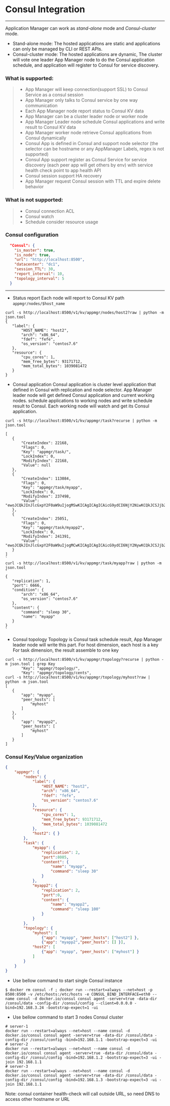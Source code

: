 # Consul Integration

------

Application Manager can work as *stand-alone* mode and *Consul-cluster* mode.
- Stand-alone mode: The hosted applications are static and applications can only be managed by CLI or REST APIs.
- Consul-cluster mode: The hosted applications are dynamic, The cluster will vote one leader  App Manager node to do the Consul application schedule, and application will register to Consul for service discovery.

### What is supported:

> * App Manager will keep connection(support SSL) to Consul Service as a consul session
> * App Manager only talks to Consul service by one way communication
> * Each App Manager node report status to Consul KV data
> * App Manager can be a cluster leader node or worker node
> * App Manager Leader node schedule Consul applications and write result to Consul KV data
> * App Manager worker node retrieve Consul applications from Consul dynamically
> * Consul App is defined in Consul and support node selector (the selector can be hostname or any AppManager Labels, regex is not supported)
> * Consul App support register as Consul Service for service discovery (each peer app will get others by env) with service health check point to app health API
> * Consul session support HA recovery
> * App Manager request Consul session with TTL and expire delete behavior

### What is **not** supported:
> * Consul connection ACL
> * Consul watch
> * Schedule consider resource usage

### Consul configuration

```json
  "Consul": {
    "is_master": true,
    "is_node": true,
    "url": "http://localhost:8500",
    "datacenter": "dc1",
    "session_TTL": 30,
    "report_interval": 10,
    "topology_interval": 5
  }
```

------


- Status report
 Each node will report to Consul KV path `appmgr/nodes/$host_name`

 ```shell
curl -s http://localhost:8500/v1/kv/appmgr/nodes/host2?raw | python -m json.tool         
{
    "label": {
        "HOST_NAME": "host2",
        "arch": "x86_64",
        "fdef": "fefe",
        "os_version": "centos7.6"
    },
    "resource": {
        "cpu_cores": 1,
        "mem_free_bytes": 93171712,
        "mem_total_bytes": 1039081472
    }
}
 ```

- Consul application
 Consul application is cluster level application that defined in Consul with replication and node selector.
 App Manager leader node will get defined Consul application and current working nodes. schedule applications to working nodes and write schedule result to Consul.
 Each working node will watch and get its Consul application.
 ```shell
 curl -s http://localhost:8500/v1/kv/appmgr/task?recurse | python -m json.tool 
 `
 [
    {
        "CreateIndex": 22168,
        "Flags": 0,
        "Key": "appmgr/task/",
        "LockIndex": 0,
        "ModifyIndex": 22168,
        "Value": null
    },
    {
        "CreateIndex": 113084,
        "Flags": 0,
        "Key": "appmgr/task/myapp",
        "LockIndex": 0,
        "ModifyIndex": 237498,
        "Value": "ewoJCQkJInJlcGxpY2F0aW9uIjogMSwKICAgICAgICAicG9ydCI6NjY2NiwKCQkJCSJjb250ZW50IjogewoJCQkJCSJuYW1lIjogIm15YXBwIiwKCQkJCQkiY29tbWFuZCI6ICJzbGVlcCAzMCIKCQkJCX0sCiAgICAgICJjb25kaXRpb24iOiB7CiAgICAgICAgICAiYXJjaCI6ICJ4ODZfNjQiLAogICAgICAgICAgIm9zX3ZlcnNpb24iOiAiY2VudG9zNy42IgogICAgICB9Cn0="
    },
    {
        "CreateIndex": 25051,
        "Flags": 0,
        "Key": "appmgr/task/myapp2",
        "LockIndex": 0,
        "ModifyIndex": 241391,
        "Value": "ewoJCQkJInJlcGxpY2F0aW9uIjogMCwKICAgICAgICAicG9ydCI6NjY2NywKCQkJCSJjb250ZW50IjogewoJCQkJCSJuYW1lIjogIm15YXBwMiIsCgkJCQkJImNvbW1hbmQiOiAic2xlZXAgNjAiCgkJCQl9LAogICAgICAgICAiY29uZGl0aW9uIjogewoJICAgIAkJImFyY2giOiAieDg2XzY0IgoJICAgIAl9Cn0="
    }
]
 `
 curl -s http://localhost:8500/v1/kv/appmgr/task/myapp?raw | python -m json.tool        
`
{
	"replication": 1,
	"port": 6666,
    "condition": {
        "arch": "x86_64",
        "os_version": "centos7.6"
    },
    "content": {
        "command": "sleep 30",
        "name": "myapp"
    }
}
`
 ```

- Consul topology
 Topology is Consul task schedule result, App Manager leader node will write this part.
   For host dimension, each host is a key
   For task dimension, the result assemble to one key

 ```shell
 curl -s http://localhost:8500/v1/kv/appmgr/topology?recurse | python -m json.tool | grep Key
        "Key": "appmgr/topology/",
        "Key": "appmgr/topology/cents",
 curl -s http://localhost:8500/v1/kv/appmgr/topology/myhost?raw | python -m json.tool  
[
    {
        "app": "myapp",
        "peer_hosts": [
            "myhost"
        ]
    },
    {
        "app": "myapp2",
        "peer_hosts": [
            "myhost"
        ]
    }
]
 ```

 ### Consul Key/Value organization
```json
{
	"appmgr": {
		"nodes": {
            "label": {
                "HOST_NAME": "host2",
                "arch": "x86_64",
                "fdef": "fefe",
                "os_version": "centos7.6"
            },
            "resource": {
                "cpu_cores": 1,
                "mem_free_bytes": 93171712,
                "mem_total_bytes": 1039081472
            },
			"host2": { }
		},
		"task": {
			"myapp": {
				"replication": 2,
				"port":8085,
				"content": {
					"name": "myapp",
					"command": "sleep 30"
				}
			},
			"myapp2": {
				"replication": 2,
				"port":0,
				"content": {
					"name": "myapp2",
					"command": "sleep 100"
				}
			}
		},
		"topology": {
			"myhost": [ 
			    {"app": "myapp", "peer_hosts": ["host2"] },
				{"app": "myapp2","peer_hosts": [] }],
			"host2": [ 
			    {"app": "myapp", "peer_hosts": ["myhost"] }
			]
		}
	}
}
```
 
- Use bellow command to start single Consul instance
```shell
$ docker rm consul -f ; docker run --restart=always --net=host -p 8500:8500 -v /etc/hosts:/etc/hosts -e CONSUL_BIND_INTERFACE=eth0 --name consul -d docker.io/consul consul agent -server=true -data-dir /consul/data -config-dir /consul/config --client=0.0.0.0 -bind=192.168.3.24 -bootstrap-expect=1 -ui
```
- Use bellow command to start 3 nodes Consul cluster
```shell
# server-1
docker run --restart=always --net=host --name consul -d docker.io/consul consul agent -server=true -data-dir /consul/data -config-dir /consul/config -bind=192.168.1.1 -bootstrap-expect=3 -ui
# server-2
docker run --restart=always --net=host --name consul -d docker.io/consul consul agent -server=true -data-dir /consul/data -config-dir /consul/config -bind=192.168.1.2 -bootstrap-expect=3 -ui -join 192.168.1.1
# server-3
docker run --restart=always --net=host --name consul -d docker.io/consul consul agent -server=true -data-dir /consul/data -config-dir /consul/config -bind=192.168.1.3 -bootstrap-expect=3 -ui -join 192.168.1.1
```
Note: consul container health-check will call outside URL, so need DNS to access other hostname or URL